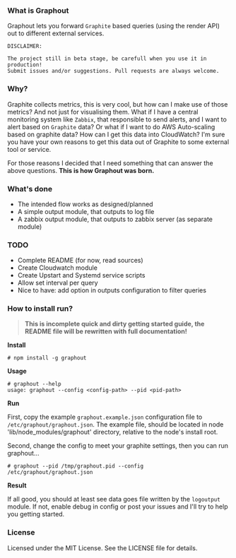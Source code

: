 ### What is Graphout

Graphout lets you forward `Graphite` based queries (using the render API) out to different external services.

```
DISCLAIMER:

The project still in beta stage, be carefull when you use it in production!
Submit issues and/or suggestions. Pull requests are always welcome.
```

### Why?

Graphite collects metrics, this is very cool, but how can I make use of those metrics? And not just
for visualising them. What if I have a central monitoring system like `Zabbix`, that responsible to
send alerts, and I want to alert based on `Graphite` data? Or what if I want to do AWS Auto-scaling
based on graphite data? How can I get this data into CloudWatch? I'm sure you have your own reasons
to get this data out of Graphite to some external tool or service.

For those reasons I decided that I need something that can answer the above questions.
**This is how Graphout was born.**

### What's done

- The intended flow works as designed/planned
- A simple output module, that outputs to log file
- A zabbix output module, that outputs to zabbix server (as separate module)

### TODO

- Complete README (for now, read sources)
- Create Cloudwatch module
- Create Upstart and Systemd service scripts
- Allow set interval per query
- Nice to have: add option in outputs configuration to filter queries

### How to install run?

> **This is incomplete quick and dirty getting started guide, the README file will be rewritten with full documentation!**

**Install**

    # npm install -g graphout

**Usage**

    # graphout --help
    usage: graphout --config <config-path> --pid <pid-path>

**Run**

First, copy the example `graphout.example.json` configuration file to `/etc/graphout/graphout.json`.
The example file, should be located in node 'lib/node_modules/graphout' directory, relative to the 
node's install root.

Second, change the config to meet your graphite settings, then you can run graphout...

    # graphout --pid /tmp/graphout.pid --config /etc/graphout/graphout.json


**Result**

If all good, you should at least see data goes file written by the `logoutput` module.
If not, enable debug in config or post your issues and I'll try to help you getting started.

### License

Licensed under the MIT License. See the LICENSE file for details.
